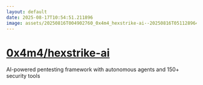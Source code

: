 ```yaml
---
layout: default
date: 2025-08-17T10:54:51.211896
image: assets/20250816T004902760_0x4m4_hexstrike-ai--20250816T051128964--cropped.png
---
```


# [0x4m4/hexstrike-ai](https://github.com/0x4m4/hexstrike-ai)

AI-powered pentesting framework with autonomous agents and 150+ security tools

